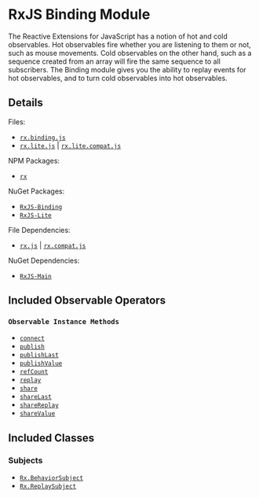 # RxJS Binding Module #

The Reactive Extensions for JavaScript has a notion of hot and cold observables.  Hot observables fire whether you are listening to them or not, such as mouse movements.  Cold observables on the other hand, such as a sequence created from an array will fire the same sequence to all subscribers.  The Binding module gives you the ability to replay events for hot observables, and to turn cold observables into hot observables.

## Details ##

Files:
- [`rx.binding.js`](https://github.com/Reactive-Extensions/RxJS/blob/master/dist/rx.binding.js)
- [`rx.lite.js`](https://github.com/Reactive-Extensions/RxJS/blob/master/dist/rx.lite.js) | [`rx.lite.compat.js`](https://github.com/Reactive-Extensions/RxJS/blob/master/dist/rx.lite.compat.js)

NPM Packages:
- [`rx`](https://www.npmjs.org/package/rx)

NuGet Packages:
- [`RxJS-Binding`](http://www.nuget.org/packages/RxJS-Binding/)
- [`RxJS-Lite`](http://www.nuget.org/packages/RxJS-Lite/)

File Dependencies:
- [`rx.js`](https://github.com/Reactive-Extensions/RxJS/blob/master/dist/rx.js) | [`rx.compat.js`](https://github.com/Reactive-Extensions/RxJS/blob/master/dist/rx.compat.js)

NuGet Dependencies:
- [`RxJS-Main`](http://www.nuget.org/packages/RxJS-Main/)

## Included Observable Operators ##

### `Observable Instance Methods`
- [`connect`](../api/core/operators/connect.md)
- [`publish`](../api/core/operators/publish.md)
- [`publishLast`](../api/core/operators/publishlast.md)
- [`publishValue`](../api/core/operators/publishvalue.md)
- [`refCount`](../api/core/operators/reccount.md)
- [`replay`](../api/core/operators/replay.md)
- [`share`](../api/core/operators/share.md)
- [`shareLast`](../api/core/operators/sharelast.md)
- [`shareReplay`](../api/core/operators/sharereplay.md)
- [`shareValue`](../api/core/operators/sharevalue.md)

## Included Classes ##

### Subjects

- [`Rx.BehaviorSubject`](../api/core/observable.mdapi/subjects/behaviorsubject.md)
- [`Rx.ReplaySubject`](../api/core/observable.mdapi/subjects/replaysubject.md)


